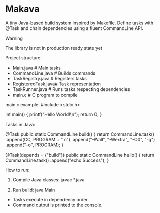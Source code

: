 Makava
======

A tiny Java-based build system inspired by Makefile. Define tasks with @Task and chain dependencies using a fluent CommandLine API.

> [!WARNING]
> The library is not in production ready state yet

Project structure:
- Main.java          # Main tasks
- CommandLine.java   # Builds commands
- TaskRegistry.java  # Registers tasks
- RegisteredTask.java# Task representation
- TaskRunner.java    # Runs tasks respecting dependencies
- main.c             # C program to compile

main.c example:
#include <stdio.h>

int main() {
    printf("Hello World!\n");
    return 0;
}

Tasks in Java:

@Task
public static CommandLine build() {
    return CommandLine.task() 
        .append(CC, PROGRAM + ".c") 
        .append("-Wall", "-Wextra", "-O0", "-g") 
        .append("-o", PROGRAM);
}

@Task(depends = {"build"})
public static CommandLine hello() {
    return CommandLine.task()
        .append("echo Success");
}

How to run:
1. Compile Java classes:
   javac *.java

2. Run build:
   java Main

- Tasks execute in dependency order.
- Command output is printed to the console.
